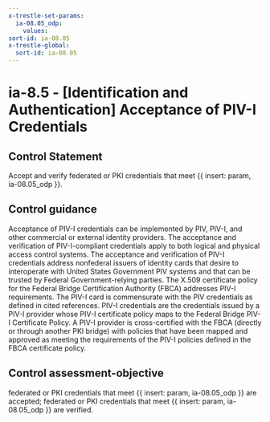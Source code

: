 ```yaml
---
x-trestle-set-params:
  ia-08.05_odp:
    values:
sort-id: ia-08.05
x-trestle-global:
  sort-id: ia-08.05
---
```


# ia-8.5 - \[Identification and Authentication\] Acceptance of PIV-I Credentials

## Control Statement

Accept and verify federated or PKI credentials that meet {{ insert: param, ia-08.05_odp }}.

## Control guidance

Acceptance of PIV-I credentials can be implemented by PIV, PIV-I, and other commercial or external identity providers. The acceptance and verification of PIV-I-compliant credentials apply to both logical and physical access control systems. The acceptance and verification of PIV-I credentials address nonfederal issuers of identity cards that desire to interoperate with United States Government PIV systems and that can be trusted by Federal Government-relying parties. The X.509 certificate policy for the Federal Bridge Certification Authority (FBCA) addresses PIV-I requirements. The PIV-I card is commensurate with the PIV credentials as defined in cited references. PIV-I credentials are the credentials issued by a PIV-I provider whose PIV-I certificate policy maps to the Federal Bridge PIV-I Certificate Policy. A PIV-I provider is cross-certified with the FBCA (directly or through another PKI bridge) with policies that have been mapped and approved as meeting the requirements of the PIV-I policies defined in the FBCA certificate policy.

## Control assessment-objective

federated or PKI credentials that meet {{ insert: param, ia-08.05_odp }} are accepted;
federated or PKI credentials that meet {{ insert: param, ia-08.05_odp }} are verified.
